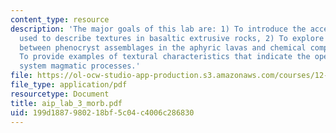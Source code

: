 ```yaml
---
content_type: resource
description: 'The major goals of this lab are: 1) To introduce the accepted terms
  used to describe textures in basaltic extrusive rocks, 2) To explore the relationship
  between phenocryst assemblages in the aphyric lavas and chemical composition, 3)
  To provide examples of textural characteristics that indicate the operation of open
  system magmatic processes.'
file: https://ol-ocw-studio-app-production.s3.amazonaws.com/courses/12-490-advanced-igneous-petrology-fall-2005/199d1887980218bf5c04c4006c286830_aip_lab_3_morb.pdf
file_type: application/pdf
resourcetype: Document
title: aip_lab_3_morb.pdf
uid: 199d1887-9802-18bf-5c04-c4006c286830
---
```

